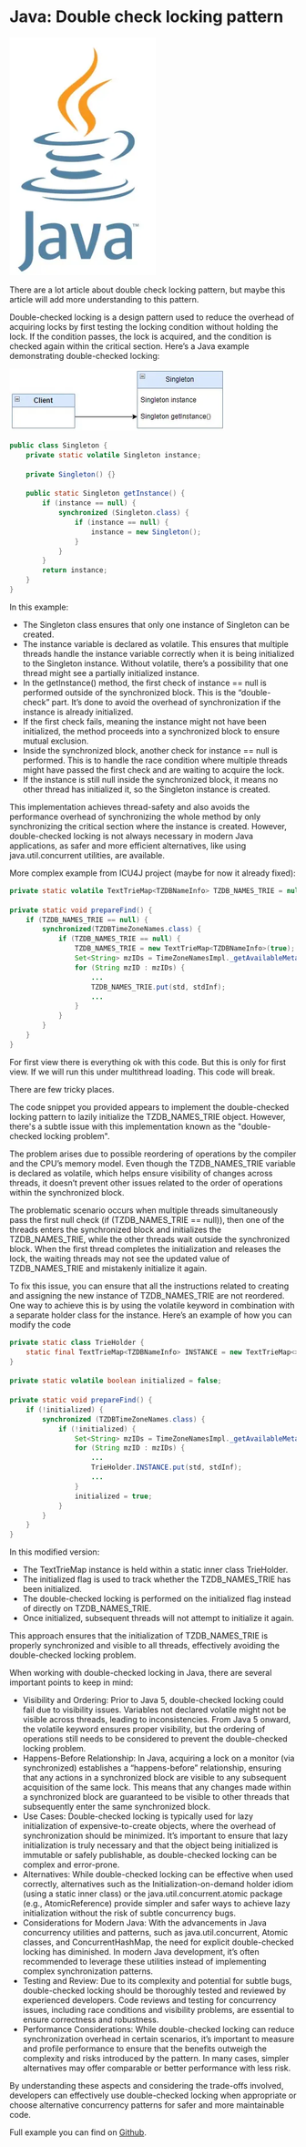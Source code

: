 # Java: Double check locking pattern

![image](source/java_logo.jpeg)

There are a lot article about double check locking pattern, but maybe this article will add more understanding to this pattern.

Double-checked locking is a design pattern used to reduce the overhead of acquiring locks by first testing the locking condition without holding the lock. If the condition passes, the lock is acquired, and the condition is checked again within the critical section. Here’s a Java example demonstrating double-checked locking:

![image](source/singleton_scheme.jpeg)

```java
public class Singleton {
    private static volatile Singleton instance;

    private Singleton() {}

    public static Singleton getInstance() {
        if (instance == null) {
            synchronized (Singleton.class) {
                if (instance == null) {
                    instance = new Singleton();
                }
            }
        }
        return instance;
    }
}
```

In this example:

- The Singleton class ensures that only one instance of Singleton can be created.
- The instance variable is declared as volatile. This ensures that multiple threads handle the instance variable correctly when it is being initialized to the Singleton instance. Without volatile, there’s a possibility that one thread might see a partially initialized instance.
- In the getInstance() method, the first check of instance == null is performed outside of the synchronized block. This is the “double-check” part. It’s done to avoid the overhead of synchronization if the instance is already initialized.
- If the first check fails, meaning the instance might not have been initialized, the method proceeds into a synchronized block to ensure mutual exclusion.
- Inside the synchronized block, another check for instance == null is performed. This is to handle the race condition where multiple threads might have passed the first check and are waiting to acquire the lock.
- If the instance is still null inside the synchronized block, it means no other thread has initialized it, so the Singleton instance is created.

This implementation achieves thread-safety and also avoids the performance overhead of synchronizing the whole method by only synchronizing the critical section where the instance is created. However, double-checked locking is not always necessary in modern Java applications, as safer and more efficient alternatives, like using java.util.concurrent utilities, are available.

More complex example from ICU4J project (maybe for now it already fixed):

```java
private static volatile TextTrieMap<TZDBNameInfo> TZDB_NAMES_TRIE = null;

private static void prepareFind() {
    if (TZDB_NAMES_TRIE == null) {
        synchronized(TZDBTimeZoneNames.class) {
            if (TZDB_NAMES_TRIE == null) {
                TZDB_NAMES_TRIE = new TextTrieMap<TZDBNameInfo>(true);
                Set<String> mzIDs = TimeZoneNamesImpl._getAvailableMetaZoneIDs();
                for (String mzID : mzIDs) {
                    ...
                    TZDB_NAMES_TRIE.put(std, stdInf);
                    ...
                }
            }
        }
    }
}
```
For first view there is everything ok with this code. But this is only for first view. If we will run this under multithread loading. This code will break.

There are few tricky places.

The code snippet you provided appears to implement the double-checked locking pattern to lazily initialize the TZDB_NAMES_TRIE object. However, there's a subtle issue with this implementation known as the "double-checked locking problem".

The problem arises due to possible reordering of operations by the compiler and the CPU’s memory model. Even though the TZDB_NAMES_TRIE variable is declared as volatile, which helps ensure visibility of changes across threads, it doesn’t prevent other issues related to the order of operations within the synchronized block.

The problematic scenario occurs when multiple threads simultaneously pass the first null check (if (TZDB_NAMES_TRIE == null)), then one of the threads enters the synchronized block and initializes the TZDB_NAMES_TRIE, while the other threads wait outside the synchronized block. When the first thread completes the initialization and releases the lock, the waiting threads may not see the updated value of TZDB_NAMES_TRIE and mistakenly initialize it again.

To fix this issue, you can ensure that all the instructions related to creating and assigning the new instance of TZDB_NAMES_TRIE are not reordered. One way to achieve this is by using the volatile keyword in combination with a separate holder class for the instance. Here’s an example of how you can modify the code


```java
private static class TrieHolder {
    static final TextTrieMap<TZDBNameInfo> INSTANCE = new TextTrieMap<>(true);
}

private static volatile boolean initialized = false;

private static void prepareFind() {
    if (!initialized) {
        synchronized (TZDBTimeZoneNames.class) {
            if (!initialized) {
                Set<String> mzIDs = TimeZoneNamesImpl._getAvailableMetaZoneIDs();
                for (String mzID : mzIDs) {
                    ...
                    TrieHolder.INSTANCE.put(std, stdInf);
                    ...
                }
                initialized = true;
            }
        }
    }
}
```


In this modified version:

- The TextTrieMap<TZDBNameInfo> instance is held within a static inner class TrieHolder.
- The initialized flag is used to track whether the TZDB_NAMES_TRIE has been initialized.
- The double-checked locking is performed on the initialized flag instead of directly on TZDB_NAMES_TRIE.
- Once initialized, subsequent threads will not attempt to initialize it again.

This approach ensures that the initialization of TZDB_NAMES_TRIE is properly synchronized and visible to all threads, effectively avoiding the double-checked locking problem.

When working with double-checked locking in Java, there are several important points to keep in mind:

- Visibility and Ordering: Prior to Java 5, double-checked locking could fail due to visibility issues. Variables not declared volatile might not be visible across threads, leading to inconsistencies. From Java 5 onward, the volatile keyword ensures proper visibility, but the ordering of operations still needs to be considered to prevent the double-checked locking problem.
- Happens-Before Relationship: In Java, acquiring a lock on a monitor (via synchronized) establishes a “happens-before” relationship, ensuring that any actions in a synchronized block are visible to any subsequent acquisition of the same lock. This means that any changes made within a synchronized block are guaranteed to be visible to other threads that subsequently enter the same synchronized block.
- Use Cases: Double-checked locking is typically used for lazy initialization of expensive-to-create objects, where the overhead of synchronization should be minimized. It’s important to ensure that lazy initialization is truly necessary and that the object being initialized is immutable or safely publishable, as double-checked locking can be complex and error-prone.
- Alternatives: While double-checked locking can be effective when used correctly, alternatives such as the Initialization-on-demand holder idiom (using a static inner class) or the java.util.concurrent.atomic package (e.g., AtomicReference) provide simpler and safer ways to achieve lazy initialization without the risk of subtle concurrency bugs.
- Considerations for Modern Java: With the advancements in Java concurrency utilities and patterns, such as java.util.concurrent, Atomic classes, and ConcurrentHashMap, the need for explicit double-checked locking has diminished. In modern Java development, it’s often recommended to leverage these utilities instead of implementing complex synchronization patterns.
- Testing and Review: Due to its complexity and potential for subtle bugs, double-checked locking should be thoroughly tested and reviewed by experienced developers. Code reviews and testing for concurrency issues, including race conditions and visibility problems, are essential to ensure correctness and robustness.
- Performance Considerations: While double-checked locking can reduce synchronization overhead in certain scenarios, it’s important to measure and profile performance to ensure that the benefits outweigh the complexity and risks introduced by the pattern. In many cases, simpler alternatives may offer comparable or better performance with less risk.

By understanding these aspects and considering the trade-offs involved, developers can effectively use double-checked locking when appropriate or choose alternative concurrency patterns for safer and more maintainable code.

Full example you can find on [Github](https://github.com/alxkm/articles/blob/master/src/main/java/org/alx/article/_18_java_double_check_locking_pattern/Singleton.java).